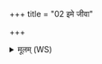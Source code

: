 +++
title = "02 इमे जीवा"

+++
<details><summary>मूलम् (WS)</summary>

इमे जीवा वि मृतैराववृत्रन्नभूद् भद्रा देवहूतिर्नो अद्य ।  
प्राञ्चो अगाम नृतये हसाय सुवीरासो विदथमा वदेम ॥ २ ॥
</details>